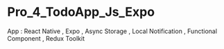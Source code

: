 # Pro_4_TodoApp_Js_Expo
App : React Native , Expo , Async Storage , Local Notification , Functional Component , Redux Toolkit
